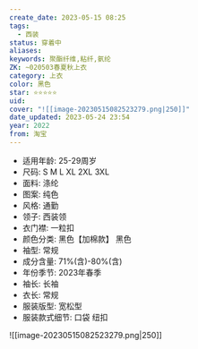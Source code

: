```yaml
---
create_date: 2023-05-15 08:25
tags:
  - 西装
status: 穿着中
aliases:
keywords: 聚酯纤维,粘纤,氨纶
ZK: ~020503春夏秋上衣
category: 上衣
color: 黑色
star: ⭐⭐⭐⭐⭐
uid:
cover: "![[image-20230515082523279.png|250]]"
date_updated: 2023-05-24 23:54
year: 2022
from: 淘宝
---
```


- 适用年龄: 25-29周岁
- 尺码: S M L XL 2XL 3XL
- 面料: 涤纶
- 图案: 纯色
- 风格: 通勤
- 领子: 西装领
- 衣门襟: 一粒扣
- 颜色分类: 黑色【加棉款】 黑色
- 袖型: 常规
- 成分含量: 71%(含)-80%(含)
- 年份季节: 2023年春季
- 袖长: 长袖
- 衣长: 常规
- 服装版型: 宽松型
- 服装款式细节: 口袋 纽扣

![[image-20230515082523279.png|250]]
